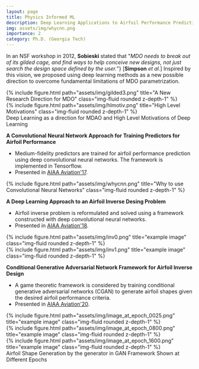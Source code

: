 ```yaml
---
layout: page
title: Physics Informed ML
description: Deep Learning Applications to Airfoil Performance Prediction and Airfoil Inverse Design Problems, Deep Convolutional Neural Networks, Conditional GANs
img: assets/img/whycnn.png
importance: 2
category: Ph.D. (Georgia Tech)
---
```


In an NSF workshop in 2012, **Sobieski** stated that "_MDO needs to break out of its gilded cage, and find ways to help conceive new designs, not just search the design space defined by the user._"} [**Simpson** _et al._] Inspired by this vision, we proposed using deep learning methods as a new possible direction to overcome fundamental limitations of MDO parametrization.  

<div class="row">
    <div class="col-sm-5 mt-3 mt-md-0">
        {% include figure.html path="assets/img/gilded3.png" title="A New Research Direction for MDO" class="img-fluid rounded z-depth-1" %}
    </div>
    <div class="col-sm-7 mt-3 mt-md-0">
        {% include figure.html path="assets/img/hlmotiv.png" title="High Level Motivations" class="img-fluid rounded z-depth-1" %}
    </div>
</div>
<div class="caption">
   Deep Learning as a direction for MDAO and High Level Motivations of Deep Learning 
</div>


**A Convolutional Neural Network Approach for Training Predictors for Airfoil Performance**

 - Medium-fidelity predictors are trained for airfoil performance prediction using deep convolutional neural networks. The framework is implemented in Tensorflow. 
 - Presented in <a href="https://arc.aiaa.org/doi/10.2514/6.2017-3660">AIAA Aviation'17</a>.
  
<div class="row">
    <div class="col-sm-10 mt-3 mt-md-0">
        {% include figure.html path="assets/img/whycnn.png" title="Why to use Convolutional Neural Networks" class="img-fluid rounded z-depth-1" %}
    </div>
</div>
<div class="caption">
    
</div>

 

**A Deep Learning Approach to an Airfoil Inverse Desing Problem**

 - Airfoil inverse problem is reformulated and solved using a framework constructed with deep convolutional neural networks.
 - Presented in <a href="https://arc.aiaa.org/doi/10.2514/6.2018-3420">AIAA Aviation'18</a>.
   
<div class="row justify-content-sm-center">
    <div class="col-sm-6 mt-3 mt-md-0">
        {% include figure.html path="assets/img/inv0.png" title="example image" class="img-fluid rounded z-depth-1" %}
    </div>
    <div class="col-sm-6 mt-3 mt-md-0">
        {% include figure.html path="assets/img/inv1.png" title="example image" class="img-fluid rounded z-depth-1" %}
    </div>
</div>
<div class="caption">
    
</div>


**Conditional Generative Adversarial Network Framework for Airfoil Inverse Design**

 - A game theoretic framework is considered by training conditional generative adversarial networks (CGAN) to generate airfoil shapes given the desired airfoil performance criteria. 
 - Presented in <a href="https://arc.aiaa.org/doi/10.2514/6.2020-3185">AIAA Aviation'20</a>.

<div class="row">
    <div class="col-sm-4 mt-3 mt-md-0">
        {% include figure.html path="assets/img/image_at_epoch_0025.png" title="example image" class="img-fluid rounded z-depth-1" %}
    </div>
    <div class="col-sm-4 mt-3 mt-md-0">
        {% include figure.html path="assets/img/image_at_epoch_0800.png" title="example image" class="img-fluid rounded z-depth-1" %}
    </div>
    <div class="col-sm-4 mt-3 mt-md-0">
        {% include figure.html path="assets/img/image_at_epoch_1600.png" title="example image" class="img-fluid rounded z-depth-1" %}
    </div>
</div>
<div class="caption">
    Airfoil Shape Generation by the generator in GAN Framework Shown at Different Epochs
</div>



 
 
